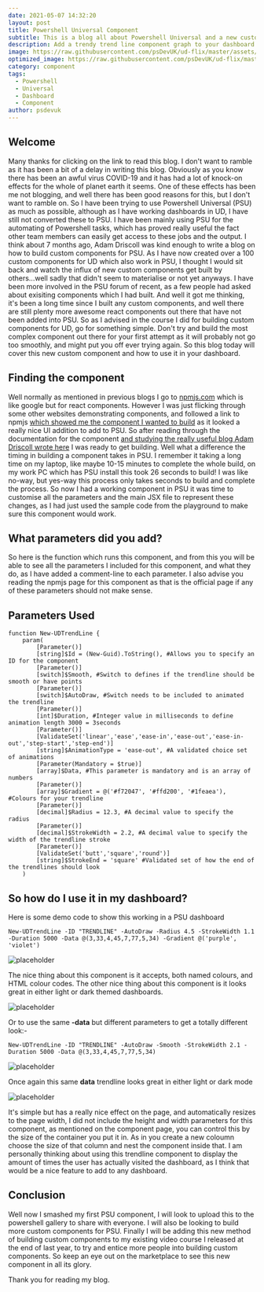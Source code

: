 ```yaml
---
date: 2021-05-07 14:32:20
layout: post
title: Powershell Universal Component
subtitle: This is a blog all about Powershell Universal and a new custom component that I have developed for this awesome bit of software
description: Add a trendy trend line component graph to your dashboard
image: https://raw.githubusercontent.com/psDevUK/ud-flix/master/assets/img/t4.PNG
optimized_image: https://raw.githubusercontent.com/psDevUK/ud-flix/master/assets/img/t4.PNG
category: component
tags:
  - Powershell
  - Universal
  - Dashboard
  - Component
author: psdevuk
---
```


## Welcome

Many thanks for clicking on the link to read this blog. I don't want to ramble as it has been a bit of a delay in writing this blog. Obviously as you know there has been an awful virus COVID-19 and it has had a lot of knock-on effects for the whole of planet earth it seems. One of these effects has been me not blogging, and well there has been good reasons for this, but I don't want to ramble on.
 So I have been trying to use Powershell Universal (PSU) as much as possible, although as I have working dashboards in UD, I have still not converted these to PSU. I have been mainly using PSU for the automating of Powershell tasks, which has proved really useful the fact other team members can easily get access to these jobs and the output.
 I think about 7 months ago, Adam Driscoll was kind enough to write a blog on how to build custom components for PSU. As I have now created over a 100 custom components for UD which also work in PSU, I thought I would sit back and watch the influx of new custom components get built by others...well sadly that didn't seem to materialise or not yet anyways. 
 I have been more involved in the PSU forum of recent, as a few people had asked about exisiting components which I had built.  And well it got me thinking, it's been a long time since I built any custom components, and well there are still plenty more awesome react components out there that have not been added into PSU.
  So as I advised in the course I did for building custom components for UD, go for something simple. Don't try and build the most complex component out there for your first attempt as it will probably not go too smoothly, and might put you off ever trying again. So this blog today will cover this new custom component and how to use it in your dashboard.


## Finding the component

Well normally as mentioned in previous blogs I go to [npmjs.com](www.npmjs.com) which is like google but for react components.  However I was just flicking through some other websites demonstrating components, and followed a link to npmjs [which showed me the component I wanted to build](https://www.npmjs.com/package/react-trend) as it looked a really nice UI addition to add to PSU. So after reading through the documentation for the component [and studying the really useful blog Adam Driscoll wrote here](https://blog.ironmansoftware.com/universal-dashboard-custom-components/) I was ready to get building.
  Well what a difference the timing in building a component takes in PSU.  I remember it taking a long time on my laptop, like maybe 10-15 minutes to complete the whole build, on my work PC which has PSU install this took 26 seconds to build! I was like no-way, but yes-way this process only takes seconds to build and complete the process.
 So now I had a working component in PSU it was time to customise all the parameters and the main JSX file to represent these changes, as I had just used the sample code from the playground to make sure this component would work. 

## What parameters did you add?

  So here is the function which runs this component, and from this you will be able to see all the parameters I included for this component, and what they do, as I have added a comment-line to each parameter.  I also advise you reading the npmjs page for this component as that is the official page if any of these parameters should not make sense.

## Parameters Used

```
function New-UDTrendLine {
    param(
        [Parameter()]
        [string]$Id = (New-Guid).ToString(), #Allows you to specify an ID for the component
        [Parameter()]
        [switch]$Smooth, #Switch to defines if the trendline should be smooth or have points
        [Parameter()]
        [switch]$AutoDraw, #Switch needs to be included to animated the trendline
        [Parameter()]
        [int]$Duration, #Integer value in milliseconds to define animation length 3000 = 3seconds
        [Parameter()]
        [ValidateSet('linear','ease','ease-in','ease-out','ease-in-out','step-start','step-end')]
        [string]$AnimationType = 'ease-out', #A validated choice set of animations
        [Parameter(Mandatory = $true)]
        [array]$Data, #This parameter is mandatory and is an array of numbers
        [Parameter()]
        [array]$Gradient = @('#f72047', '#ffd200', '#1feaea'), #Colours for your trendline
        [Parameter()]
        [decimal]$Radius = 12.3, #A decimal value to specify the radius
        [Parameter()]
        [decimal]$StrokeWidth = 2.2, #A decimal value to specify the width of the trendline stroke
        [Parameter()]
        [ValidateSet('butt','square','round')]
        [string]$StrokeEnd = 'square' #Validated set of how the end of the trendlines should look
    )

```

## So how do I use it in my dashboard?

Here is some demo code to show this working in a PSU dashboard
```
New-UDTrendLine -ID "TRENDLINE" -AutoDraw -Radius 4.5 -StrokeWidth 1.1 -Duration 5000 -Data @(3,33,4,45,7,77,5,34) -Gradient @('purple', 'violet')

```
![placeholder](https://raw.githubusercontent.com/psDevUK/ud-flix/master/assets/img/tl1.PNG "Demo")

The nice thing about this component is it accepts, both named colours, and HTML colour codes.  The other nice thing about this component is it looks great in either light or dark themed dashboards. 

![placeholder](https://raw.githubusercontent.com/psDevUK/ud-flix/master/assets/img/t2.PNG "Demo2")


Or to use the same **-data** but different parameters to get a totally different look:-

```
New-UDTrendLine -ID "TRENDLINE" -AutoDraw -Smooth -StrokeWidth 2.1 -Duration 5000 -Data @(3,33,4,45,7,77,5,34)
```
![placeholder](https://raw.githubusercontent.com/psDevUK/ud-flix/master/assets/img/t3.PNG "Demo3")

Once again this same **data** trendline looks great in either light or dark mode

![placeholder](https://raw.githubusercontent.com/psDevUK/ud-flix/master/assets/img/t4.PNG "Demo4")

 It's simple but has a really nice effect on the page, and automatically resizes to the page width, I did not include the height and width parameters for this component, as mentioned on the component page, you can control this by the size of the container you put it in.  As in you create a new coloumn choose the size of that column and nest the component inside that. 
  I am personally thinking about using this trendline component to display the amount of times the user has actually visited the dashboard, as I think that would be a nice feature to add to any dashboard. 
   

## Conclusion

Well now I smashed my first PSU component, I will look to upload this to the powershell gallery to share with everyone. I will also be looking to build more custom components for PSU.  Finally I will be adding this new method of building custom components to my existing video course I released at the end of last year, to try and entice more people into building custom components. So keep an eye out on the marketplace to see this new component in all its glory.

  Thank you for reading my blog.
